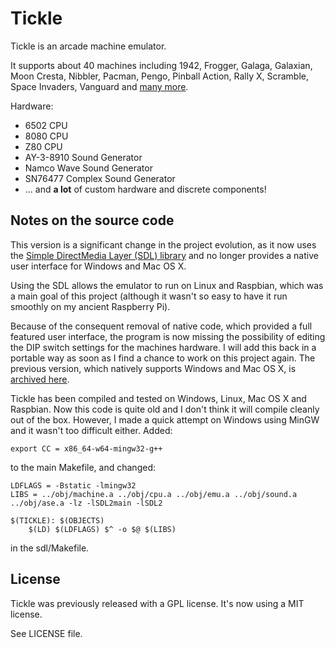 # Tickle

Tickle is an arcade machine emulator.

It supports about 40 machines including 1942, Frogger, Galaga, Galaxian, Moon Cresta, Nibbler, Pacman, Pengo, Pinball Action, Rally X, Scramble, Space Invaders, Vanguard and [many more](https://ascottix.github.io/tickle/index.html).

Hardware:
- 6502 CPU
- 8080 CPU
- Z80 CPU
- AY-3-8910 Sound Generator
- Namco Wave Sound Generator
- SN76477 Complex Sound Generator
- ... and **a lot** of custom hardware and discrete components!

## Notes on the source code

This version is a significant change in the project evolution, as it now uses the [Simple DirectMedia Layer (SDL) library](https://www.libsdl.org/) and no longer provides a native user interface for Windows and Mac OS X.

Using the SDL allows the emulator to run on Linux and Raspbian, which was a main goal of this project (although it wasn't so easy to have it run smoothly on my ancient Raspberry Pi).

Because of the consequent removal of native code, which provided a full featured user interface, the program is now missing the possibility of editing the DIP switch settings for the machines hardware. I will add this back in a portable way as soon as I find a chance to work on this project again. The previous version, which natively supports Windows and Mac OS X, is [archived here](https://github.com/ascottix/tickle094).

Tickle has been compiled and tested on Windows, Linux, Mac OS X and Raspbian. Now this code is quite old and I don't think it will compile cleanly out of the box. However, I made a quick attempt on Windows using MinGW and it wasn't too difficult either. Added:

```
export CC = x86_64-w64-mingw32-g++
```

to the main Makefile, and changed:

```LD = $(CC)
LDFLAGS = -Bstatic -lmingw32 
LIBS = ../obj/machine.a ../obj/cpu.a ../obj/emu.a ../obj/sound.a ../obj/ase.a -lz -lSDL2main -lSDL2

$(TICKLE): $(OBJECTS)
	$(LD) $(LDFLAGS) $^ -o $@ $(LIBS)
```

in the sdl/Makefile.

## License

Tickle was previously released with a GPL license. It's now using a MIT license.

See LICENSE file.
